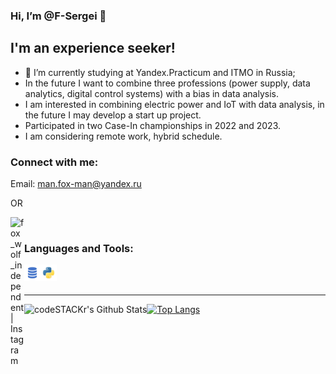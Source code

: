 ### Hi, I’m @F-Sergei 👋

## I'm an experience seeker!
- 🔭 I’m currently studying at Yandex.Practicum and ITMO in Russia;
- In the future I want to combine three professions (power supply, data analytics, digital control systems) with a bias in data analysis.
- I am interested in combining electric power and IoT with data analysis, in the future I may develop a start up project.
- Participated in two Case-In championships in 2022 and 2023.
- I am considering remote work, hybrid schedule.

### Connect with me:
Email: man.fox-man@yandex.ru 

OR
<!--- [<img align="left" alt="nik | Twitter" width="22px" src="https://cdn.jsdelivr.net/npm/simple-icons@v3/icons/twitter.svg" />][twitter] --->
<!--- [<img align="left" alt="nik | LinkedIn" width="22px" src="https://cdn.jsdelivr.net/npm/simple-icons@v3/icons/linkedin.svg" />][linkedin] --->
<!--- [<img align="left" alt="nik | Instagram" width="22px" src="https://cdn.jsdelivr.net/npm/simple-icons@v3/icons/instagram.svg" />][instagram] --->
<!--- [<img align="left" alt="nik | VK" width="22px" src="https://cdn.jsdelivr.net/npm/simple-icons@v3/icons/vk.svg" />][vk] --->
[<img align="left" alt="fox_wolf_independent | Instagram" width="22px" src="https://cdn.jsdelivr.net/npm/simple-icons@v3/icons/telegram.svg" />][telegram]
<!--- [<img align="left" alt="nik | WhatsApp" width="22px" src="https://cdn.jsdelivr.net/npm/simple-icons@v3/icons/whatsapp.svg" />][whatsapp] --->

<!---
F-Sergei/F-Sergei is a ✨ special ✨ repository because its `README.md` (this file) appears on your GitHub profile.
You can click the Preview link to take a look at your changes.
--->

<br />

### Languages and Tools:
<!---<img align="left" alt="HTML5" width="26px" src="https://raw.githubusercontent.com/github/explore/80688e429a7d4ef2fca1e82350fe8e3517d3494d/topics/html/html.png" />
<img align="left" alt="CSS3" width="26px" src="https://raw.githubusercontent.com/github/explore/80688e429a7d4ef2fca1e82350fe8e3517d3494d/topics/css/css.png" />--->
<img align="left" alt="SQL" width="26px" src="https://raw.githubusercontent.com/github/explore/80688e429a7d4ef2fca1e82350fe8e3517d3494d/topics/sql/sql.png" />
<img align="left" alt="SQL" width="26px" src="https://raw.githubusercontent.com/github/explore/80688e429a7d4ef2fca1e82350fe8e3517d3494d/topics/python/python.png" />
<!--- <img align="left" alt="MySQL" width="26px" src="https://raw.githubusercontent.com/github/explore/80688e429a7d4ef2fca1e82350fe8e3517d3494d/topics/mysql/mysql.png" /> --->
<!--- <img align="left" alt="Git" width="26px" src="https://raw.githubusercontent.com/github/explore/80688e429a7d4ef2fca1e82350fe8e3517d3494d/topics/git/git.png" /> --->
<!--- <img align="left" alt="GitHub" width="26px" src="https://raw.githubusercontent.com/github/explore/78df643247d429f6cc873026c0622819ad797942/topics/github/github.png" />  --->

<br />
<br />

---

<img align="left" alt="codeSTACKr's Github Stats" src="https://github-readme-stats.vercel.app/api?username=F-Sergei&show_icons=true&hide_border=true" />

[![Top Langs](https://github-readme-stats.vercel.app/api/top-langs/?username=F-Sergei)](https://github.com/F-Sergei/github-readme-stats)

[yandex]: https://yandex.ru/
<!--- [twitter]: https://twitter.com/nik
[linkedin]: https://www.linkedin.com/in/nik/
[instagram]: https://www.instagram.com/nik/ --->
[telegram]: https://t.me/fox_wolf_independent
<!--- [whatsapp]: --->
